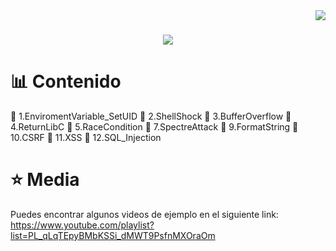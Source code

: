 
<img align="right" src="https://visitor-badge.laobi.icu/badge?page_id=zumrudu-anka.zumrudu-anka">

<h1 align="center">
  <a href="https://git.io/typing-svg">
    <img src="https://readme-typing-svg.herokuapp.com/?lines=Hello,+There!+;This+is+Angel+Loayza...;Nice+to+meet+you!&center=true&size=30">
  </a>
</h1>

# 📊 Contenido
 1.EnviromentVariable_SetUID
 2.ShellShock
 3.BufferOverflow
 4.ReturnLibC
 5.RaceCondition
 7.SpectreAttack
 9.FormatString
 10.CSRF
 11.XSS
 12.SQL_Injection

# ⭐ Media
Puedes encontrar algunos videos de ejemplo en el siguiente link: https://www.youtube.com/playlist?list=PL_qLqTEpyBMbKSSi_dMWT9PsfnMXOraOm
